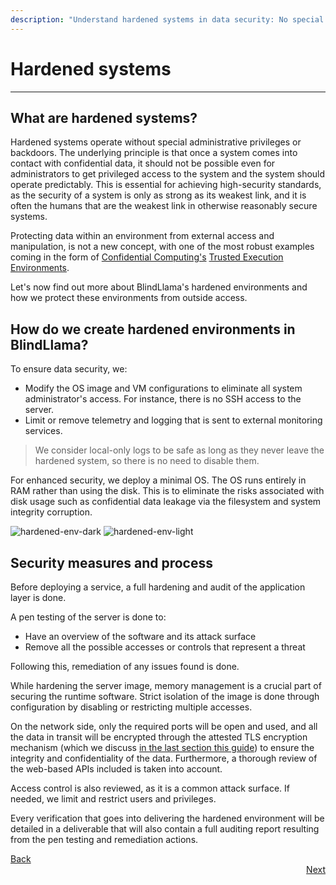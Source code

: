 ```yaml
---
description: "Understand hardened systems in data security: No special admin privileges or backdoors, securing confidential data access."
---
```


# Hardened systems
________________________________________________________

## What are hardened systems?

Hardened systems operate without special administrative privileges or backdoors. The underlying principle is that once a system comes into contact with confidential data, it should not be possible even for administrators to get privileged access to the system and the system should operate predictably. This is essential for achieving high-security standards, as the security of a system is only as strong as its weakest link, and it is often the humans that are the weakest link in otherwise reasonably secure systems.

Protecting data within an environment from external access and manipulation, is not a new concept, with one of the most robust examples coming in the form of [Confidential Computing's](https://www.ibm.com/topics/confidential-computing) [Trusted Execution Environments](https://www.techtarget.com/searchitoperations/definition/trusted-execution-environment-TEE).

Let's now find out more about BlindLlama's hardened environments and how we protect these environments from outside access.

## How do we create hardened environments in BlindLlama?

To ensure data security, we:

+ Modify the OS image and VM configurations to eliminate all system administrator's access. For instance, there is no SSH access to the server.
+ Limit or remove telemetry and logging that is sent to external monitoring services.

> We consider local-only logs to be safe as long as they never leave the hardened system, so there is no need to disable them.

For enhanced security, we deploy a minimal OS. The OS runs entirely in RAM rather than using the disk. This is to eliminate the risks associated with disk usage such as confidential data leakage via the filesystem and system integrity corruption.

![hardened-env-dark](../../assets/hardened-dark.png#only-dark)
![hardened-env-light](../../assets/hardened-light.png#only-light)

## Security measures and process

Before deploying a service, a full hardening and audit of the application layer is done.

A pen testing of the server is done to:

+ Have an overview of the software and its attack surface
+ Remove all the possible accesses or controls that represent a threat 

Following this, remediation of any issues found is done.

While hardening the server image, memory management is a crucial part of securing the runtime software. Strict isolation of the image is done through configuration by disabling or restricting multiple accesses.

On the network side, only the required ports will be open and used, and all the data in transit will be encrypted through the attested TLS encryption mechanism (which we discuss [in the last section this guide](./attested-tls.md)) to ensure the integrity and confidentiality of the data. Furthermore, a thorough review of the web-based APIs included is taken into account. 

Access control is also reviewed, as it is a common attack surface. If needed, we limit and restrict users and privileges.
 
Every verification that goes into delivering the hardened environment will be detailed in a deliverable that will also contain a full auditing report resulting from the pen testing and remediation actions.

<div style="text-align: left;">
  <a href="../overview" class="btn">Back</a>
</div>

<div style="text-align: right;">
  <a href="../TCB" class="btn">Next</a>
</div>
